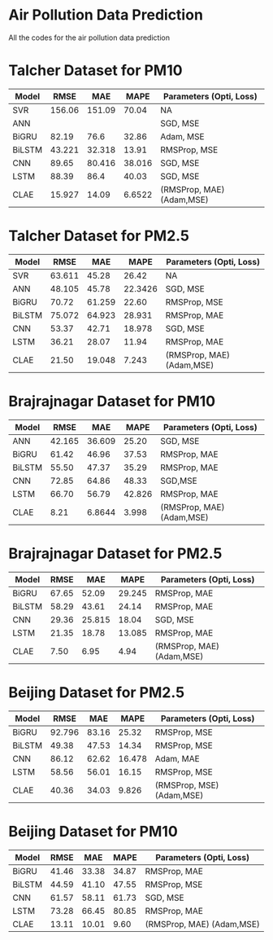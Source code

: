 # Air Pollution Data Prediction
 All the codes for the air pollution data prediction

# Talcher Dataset for PM10

| Model       | RMSE        | MAE | MAPE | Parameters (Opti, Loss) |
| ----------- | ----------- | ----| ---- | ------------------------ |
| SVR      | 156.06       |151.09 | 70.04 | NA |
| ANN      |        | |  | SGD, MSE | 
| BiGRU      | 82.19       |76.6 | 32.86 | Adam, MSE | 
| BiLSTM      | 43.221       |32.318| 13.91| RMSProp, MSE |
| CNN      | 89.65      | 80.416| 38.016| SGD, MSE |
| LSTM      |88.39       |86.4| 40.03| SGD, MSE |
| CLAE      | 15.927       |14.09| 6.6522| (RMSProp, MAE) (Adam,MSE)|

# Talcher Dataset for PM2.5

| Model       | RMSE        | MAE | MAPE | Parameters (Opti, Loss) |
| ----------- | ----------- | ----| ---- | ---------- |
| SVR      | 63.611    |45.28 | 26.42|   NA |
| ANN      | 48.105    | 45.78 | 22.3426 |    SGD, MSE |
| BiGRU      | 70.72    |61.259 | 22.60|    RMSProp, MSE |
| BiLSTM      | 75.072       |64.923| 28.931| RMSProp, MAE | 
| CNN      | 53.37      | 42.71| 18.978| SGD, MSE|
| LSTM      | 36.21       |28.07| 11.94| RMSProp, MAE|
| CLAE      | 21.50       |19.048| 7.243|  (RMSProp, MAE) (Adam,MSE)|


# Brajrajnagar Dataset for PM10

| Model       | RMSE        | MAE | MAPE | Parameters (Opti, Loss) |
| ----------- | ----------- | ----| ---- | ------------------------ |
| ANN      | 42.165       |36.609 | 25.20 | SGD, MSE | 
| BiGRU      | 61.42       |46.96 | 37.53 | RMSProp, MAE | 
| BiLSTM      |   55.50     |47.37| 35.29| RMSProp, MAE  |
| CNN      |   72.85    | 64.86|48.33 | SGD,MSE  |
| LSTM      |   66.70    |56.79|42.826 |RMSProp, MAE  |
| CLAE      | 8.21      |6.8644| 3.998| (RMSProp, MAE) (Adam,MSE)|

# Brajrajnagar Dataset for PM2.5

| Model       | RMSE        | MAE | MAPE | Parameters (Opti, Loss) |
| ----------- | ----------- | ----| ---- | ------------------------ |
| BiGRU      |     67.65   | 52.09| 29.245 | RMSProp, MAE  | 
| BiLSTM      | 58.29   |43.61| 24.14 | RMSProp, MAE   |
| CNN      |   29.36    |25.815|18.04 |SGD, MSE   |
| LSTM      |  21.35    |18.78|13.085 | RMSProp, MAE  |
| CLAE      | 7.50     |6.95| 4.94| (RMSProp, MAE) (Adam,MSE)|

# Beijing Dataset for PM2.5

| Model       | RMSE        | MAE | MAPE | Parameters (Opti, Loss) |
| ----------- | ----------- | ----| ---- | ------------------------ |
| BiGRU      | 92.796      | 83.16 | 25.32 | RMSProp, MSE  | 
| BiLSTM      |    49.38   | 47.53 | 14.34 | RMSProp, MSE |
| CNN      | 86.12     |62.62 |16.478| Adam, MAE |
| LSTM      |   58.56    |56.01|16.15 | RMSProp, MSE  |
| CLAE      | 40.36       |34.03|9.826| (RMSProp, MSE) (Adam,MSE)|

# Beijing Dataset for PM10

| Model       | RMSE        | MAE | MAPE | Parameters (Opti, Loss) |
| ----------- | ----------- | ----| ---- | ------------------------ |
| BiGRU      |     41.46   | 33.38 |34.87 | RMSProp, MAE | 
| BiLSTM      |   44.59     |41.10| 47.55| RMSProp, MSE |
| CNN      |  61.57     | 58.11| 61.73 | SGD, MSE |
| LSTM      | 73.28      |66.45|80.85 |  RMSProp, MAE |
| CLAE      | 13.11       |10.01| 9.60| (RMSProp, MAE) (Adam,MSE)|


 
 
